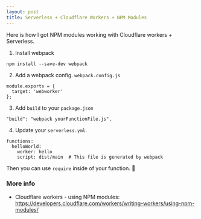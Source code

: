 ```yaml
---
layout: post
title: Serverless + Cloudflare Workers + NPM Modules
---
```


Here is how I got NPM modules working with Cloudflare workers + Serverless.

1. Install webpack

```
npm install --save-dev webpack
```

2. Add a webpack config. `webpack.config.js`

```
module.exports = {
  target: 'webworker'
};
```

3. Add `build` to your `package.json`

```
"build": "webpack yourFunctionFile.js",
```

4. Update your `serverless.yml`.

```
functions:
  helloWorld:
    worker: hello
    script: dist/main  # This file is generated by webpack
```

Then you can use `require` inside of your function. :tada:

### More info
- Cloudflare workers - using NPM modules: https://developers.cloudflare.com/workers/writing-workers/using-npm-modules/
